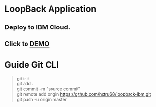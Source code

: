 # LoopBack Application
## Deploy to IBM Cloud.
## Click to [DEMO](https://app-lookback.mybluemix.net/explorer)

# Guide Git CLI
> git init <br>
> git add .<br>
> git commit -m "source commit"<br>
> git remote add origin https://github.com/hctru68/loopback-ibm.git<br>
> git push -u origin master
